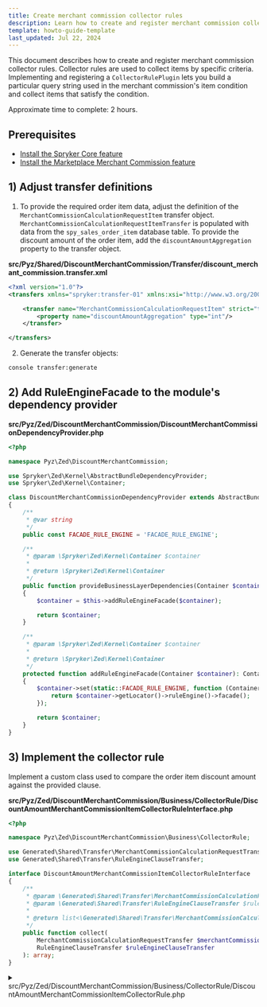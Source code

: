 ```yaml
---
title: Create merchant commission collector rules
description: Learn how to create and register merchant commission collector rules to your Spryker Marketplace project.
template: howto-guide-template
last_updated: Jul 22, 2024
---
```


This document describes how to create and register merchant commission collector rules. Collector rules are used to collect items by specific criteria. Implementing and registering a `CollectorRulePlugin` lets you build a particular query string used in the merchant commission's item condition and collect items that satisfy the condition.

Approximate time to complete: 2 hours.

## Prerequisites

* [Install the Spryker Core feature](/docs/pbc/all/miscellaneous/{{page.version}}/install-and-upgrade/install-features/install-the-spryker-core-feature.html)
* [Install the Marketplace Merchant Commission feature](/docs/pbc/all/merchant-management/{{page.version}}/marketplace/install-and-upgrade/install-features/install-the-marketplace-merchant-commission-feature.html)


## 1) Adjust transfer definitions

1. To provide the required order item data, adjust the definition of the `MerchantCommissionCalculationRequestItem` transfer object.
`MerchantCommissionCalculationRequestItemTransfer` is populated with data from the `spy_sales_order_item` database table. To provide the discount amount of the order item,  add the `discountAmountAggregation` property to the transfer object.

**src/Pyz/Shared/DiscountMerchantCommission/Transfer/discount_merchant_commission.transfer.xml**

```xml
<?xml version="1.0"?>
<transfers xmlns="spryker:transfer-01" xmlns:xsi="http://www.w3.org/2001/XMLSchema-instance" xsi:schemaLocation="spryker:transfer-01 http://static.spryker.com/transfer-01.xsd">

    <transfer name="MerchantCommissionCalculationRequestItem" strict="true">
        <property name="discountAmountAggregation" type="int"/>
    </transfer>

</transfers>
```

2. Generate the transfer objects:

```bash
console transfer:generate
```

## 2) Add RuleEngineFacade to the module's dependency provider

**src/Pyz/Zed/DiscountMerchantCommission/DiscountMerchantCommissionDependencyProvider.php**

```php
<?php

namespace Pyz\Zed\DiscountMerchantCommission;

use Spryker\Zed\Kernel\AbstractBundleDependencyProvider;
use Spryker\Zed\Kernel\Container;

class DiscountMerchantCommissionDependencyProvider extends AbstractBundleDependencyProvider
{
    /**
     * @var string
     */
    public const FACADE_RULE_ENGINE = 'FACADE_RULE_ENGINE';

    /**
     * @param \Spryker\Zed\Kernel\Container $container
     *
     * @return \Spryker\Zed\Kernel\Container
     */
    public function provideBusinessLayerDependencies(Container $container): Container
    {
        $container = $this->addRuleEngineFacade($container);

        return $container;
    }

    /**
     * @param \Spryker\Zed\Kernel\Container $container
     *
     * @return \Spryker\Zed\Kernel\Container
     */
    protected function addRuleEngineFacade(Container $container): Container
    {
        $container->set(static::FACADE_RULE_ENGINE, function (Container $container) {
            return $container->getLocator()->ruleEngine()->facade();
        });

        return $container;
    }
}
```

## 3) Implement the collector rule

Implement a custom class used to compare the order item discount amount against the provided clause.

**src/Pyz/Zed/DiscountMerchantCommission/Business/CollectorRule/DiscountAmountMerchantCommissionItemCollectorRuleInterface.php**

```php
<?php

namespace Pyz\Zed\DiscountMerchantCommission\Business\CollectorRule;

use Generated\Shared\Transfer\MerchantCommissionCalculationRequestTransfer;
use Generated\Shared\Transfer\RuleEngineClauseTransfer;

interface DiscountAmountMerchantCommissionItemCollectorRuleInterface
{
    /**
     * @param \Generated\Shared\Transfer\MerchantCommissionCalculationRequestTransfer $merchantCommissionCalculationRequestTransfer
     * @param \Generated\Shared\Transfer\RuleEngineClauseTransfer $ruleEngineClauseTransfer
     *
     * @return list<\Generated\Shared\Transfer\MerchantCommissionCalculationRequestItemTransfer>
     */
    public function collect(
        MerchantCommissionCalculationRequestTransfer $merchantCommissionCalculationRequestTransfer,
        RuleEngineClauseTransfer $ruleEngineClauseTransfer
    ): array;
}
```

<details>
  <summary>src/Pyz/Zed/DiscountMerchantCommission/Business/CollectorRule/DiscountAmountMerchantCommissionItemCollectorRule.php</summary>

```php
<?php

namespace Pyz\Zed\DiscountMerchantCommission\Business\CollectorRule;

use Generated\Shared\Transfer\MerchantCommissionCalculationRequestItemTransfer;
use Generated\Shared\Transfer\MerchantCommissionCalculationRequestTransfer;
use Generated\Shared\Transfer\RuleEngineClauseTransfer;
use Spryker\Zed\RuleEngine\Business\RuleEngineFacadeInterface;

class DiscountAmountMerchantCommissionItemCollectorRule implements DiscountAmountMerchantCommissionItemCollectorRuleInterface
{
    /**
     * @var \Spryker\Zed\RuleEngine\Business\RuleEngineFacadeInterface
     */
    protected RuleEngineFacadeInterface $ruleEngineFacade;

    /**
     * @param \Spryker\Zed\RuleEngine\Business\RuleEngineFacadeInterface $ruleEngineFacade
     */
    public function __construct(RuleEngineFacadeInterface $ruleEngineFacade)
    {
        $this->ruleEngineFacade = $ruleEngineFacade;
    }

    /**
     * @param \Generated\Shared\Transfer\MerchantCommissionCalculationRequestTransfer $merchantCommissionCalculationRequestTransfer
     * @param \Generated\Shared\Transfer\RuleEngineClauseTransfer $ruleEngineClauseTransfer
     *
     * @return list<\Generated\Shared\Transfer\MerchantCommissionCalculationRequestItemTransfer>
     */
    public function collect(
        MerchantCommissionCalculationRequestTransfer $merchantCommissionCalculationRequestTransfer,
        RuleEngineClauseTransfer $ruleEngineClauseTransfer
    ): array {
        $clonedRuleEngineClauseTransfer = (new RuleEngineClauseTransfer())->fromArray($ruleEngineClauseTransfer->toArray());
        $clonedRuleEngineClauseTransfer = $this->convertDecimalToCent($clonedRuleEngineClauseTransfer);

        $collectedItems = [];
        foreach ($merchantCommissionCalculationRequestTransfer->getItems() as $merchantCommissionCalculationRequestItemTransfer) {
            if (
                $this->ruleEngineFacade->compare(
                    $clonedRuleEngineClauseTransfer,
                    $this->getUnitDiscountAmount($merchantCommissionCalculationRequestItemTransfer),
                )
            ) {
                $collectedItems[] = $merchantCommissionCalculationRequestItemTransfer;
            }
        }

        return $collectedItems;
    }

    /**
     * @param \Generated\Shared\Transfer\RuleEngineClauseTransfer $ruleEngineClauseTransfer
     *
     * @return \Generated\Shared\Transfer\RuleEngineClauseTransfer
     */
    protected function convertDecimalToCent(RuleEngineClauseTransfer $ruleEngineClauseTransfer): RuleEngineClauseTransfer
    {
        return $ruleEngineClauseTransfer->setValue((int)($ruleEngineClauseTransfer->getValueOrFail() * 100));
    }

    /**
     * @param \Generated\Shared\Transfer\MerchantCommissionCalculationRequestItemTransfer $merchantCommissionCalculationRequestItemTransfer
     *
     * @return int
     */
    protected function getUnitDiscountAmount(MerchantCommissionCalculationRequestItemTransfer $merchantCommissionCalculationRequestItemTransfer): int
    {
        return (int)($merchantCommissionCalculationRequestItemTransfer->getDiscountAmountFullAggregation() / $merchantCommissionCalculationRequestItemTransfer->getQuantityOrFail());
    }
}
```

</summary>

## 4) Introduce a factory method to create the collector rule class

**src/Pyz/Zed/DiscountMerchantCommission/Business/DiscountMerchantCommissionBusinessFactory.php**

```php
<?php

namespace Pyz\Zed\DiscountMerchantCommission\Business;

use Pyz\Zed\DiscountMerchantCommission\Business\CollectorRule\DiscountAmountMerchantCommissionItemCollectorRule;
use Pyz\Zed\DiscountMerchantCommission\Business\CollectorRule\DiscountAmountMerchantCommissionItemCollectorRuleInterface;
use Pyz\Zed\DiscountMerchantCommission\DiscountMerchantCommissionDependencyProvider;
use Spryker\Zed\Kernel\Business\AbstractBusinessFactory;
use Spryker\Zed\RuleEngine\Business\RuleEngineFacadeInterface;

class DiscountMerchantCommissionBusinessFactory extends AbstractBusinessFactory
{
    /**
     * @return \Pyz\Zed\DiscountMerchantCommission\Business\CollectorRule\DiscountAmountMerchantCommissionItemCollectorRuleInterface
     */
    public function createDiscountAmountMerchantCommissionItemCollectorRule(): DiscountAmountMerchantCommissionItemCollectorRuleInterface
    {
        return new DiscountAmountMerchantCommissionItemCollectorRule($this->getRuleEngineFacade());
    }

    /**
     * @return \Spryker\Zed\RuleEngine\Business\RuleEngineFacadeInterface
     */
    public function getRuleEngineFacade(): RuleEngineFacadeInterface
    {
        return $this->getProvidedDependency(DiscountMerchantCommissionDependencyProvider::FACADE_RULE_ENGINE);
    }
}
```

## 5) Introduce a facade method to collect commissionable items by discount amount

**src/Pyz/Zed/DiscountMerchantCommission/Business/DiscountMerchantCommissionFacadeInterface.php**

```php
<?php

namespace Pyz\Zed\DiscountMerchantCommission\Business;

use Generated\Shared\Transfer\MerchantCommissionCalculationRequestTransfer;
use Generated\Shared\Transfer\RuleEngineClauseTransfer;

interface DiscountMerchantCommissionFacadeInterface
{
    /**
     * @param \Generated\Shared\Transfer\MerchantCommissionCalculationRequestTransfer $merchantCommissionCalculationRequestTransfer
     * @param \Generated\Shared\Transfer\RuleEngineClauseTransfer $ruleEngineClauseTransfer
     *
     * @return list<\Generated\Shared\Transfer\MerchantCommissionCalculationRequestItemTransfer>
     */
    public function collectByDiscountAmount(
        MerchantCommissionCalculationRequestTransfer $merchantCommissionCalculationRequestTransfer,
        RuleEngineClauseTransfer $ruleEngineClauseTransfer
    ): array;
}
```

**src/Pyz/Zed/DiscountMerchantCommission/Business/DiscountMerchantCommissionFacade.php**

```php
<?php

namespace Pyz\Zed\DiscountMerchantCommission\Business;

use Generated\Shared\Transfer\MerchantCommissionCalculationRequestTransfer;
use Generated\Shared\Transfer\RuleEngineClauseTransfer;
use Spryker\Zed\Kernel\Business\AbstractFacade;

/**
 * @method \Pyz\Zed\DiscountMerchantCommission\Business\DiscountMerchantCommissionBusinessFactory getFactory()
 */
class DiscountMerchantCommissionFacade extends AbstractFacade implements DiscountMerchantCommissionFacadeInterface
{
    /**
     * @param \Generated\Shared\Transfer\MerchantCommissionCalculationRequestTransfer $merchantCommissionCalculationRequestTransfer
     * @param \Generated\Shared\Transfer\RuleEngineClauseTransfer $ruleEngineClauseTransfer
     *
     * @return list<\Generated\Shared\Transfer\MerchantCommissionCalculationRequestItemTransfer>
     */
    public function collectByDiscountAmount(
        MerchantCommissionCalculationRequestTransfer $merchantCommissionCalculationRequestTransfer,
        RuleEngineClauseTransfer $ruleEngineClauseTransfer
    ): array {
        return $this->getFactory()
            ->createDiscountAmountMerchantCommissionItemCollectorRule()
            ->collect($merchantCommissionCalculationRequestTransfer, $ruleEngineClauseTransfer);
    }
}
```

## 6) Implement the collector rule plugin

The plugin will call our `DiscountAmountMerchantCommissionItemCollectorRule` class to collect order items. In our example, the plugin only accepts the `number` data type, but you can adjust it to accept other data types, like `list` or `string`.
The `getFieldName()` method returns the field name as it's used in the item collector query string, e.g. `discount-amount >= '100'`.

```php
<?php

namespace Pyz\Zed\DiscountMerchantCommission\Communication\Plugin\MerchantCommission;

use Generated\Shared\Transfer\RuleEngineClauseTransfer;
use Spryker\Shared\Kernel\Transfer\TransferInterface;
use Spryker\Zed\Kernel\Communication\AbstractPlugin;
use Spryker\Zed\RuleEngineExtension\Communication\Dependency\Plugin\CollectorRulePluginInterface;

/**
 * @method \Pyz\Zed\DiscountMerchantCommission\Business\DiscountMerchantCommissionFacadeInterface getFacade()
 */
class DiscountAmountMerchantCommissionItemCollectorRulePlugin extends AbstractPlugin implements CollectorRulePluginInterface
{
    /**
     * @param \Spryker\Shared\Kernel\Transfer\TransferInterface $collectableTransfer
     * @param \Generated\Shared\Transfer\RuleEngineClauseTransfer $ruleEngineClauseTransfer
     *
     * @return list<\Spryker\Shared\Kernel\Transfer\TransferInterface>
     */
    public function collect(TransferInterface $collectableTransfer, RuleEngineClauseTransfer $ruleEngineClauseTransfer): array
    {
        return $this->getFacade()->collectByDiscountAmount($collectableTransfer, $ruleEngineClauseTransfer);
    }

    /**
     * @return string
     */
    public function getFieldName(): string
    {
        return 'discount-amount';
    }

    /**
     * @return list<string>
     */
    public function acceptedDataTypes(): array
    {
        return ['number'];
    }
}
```

## 6) Register a new collector rule plugin

To register the plugin, add it to the `MerchantCommissionDependencyProvider::getRuleEngineCollectorRulePlugins()` method.

**src/Pyz/Zed/MerchantCommission/MerchantCommissionDependencyProvider.php**

```php
<?php

namespace Pyz\Zed\MerchantCommission;

use Pyz\Zed\DiscountMerchantCommission\Communication\Plugin\MerchantCommission\DiscountAmountMerchantCommissionItemCollectorRulePlugin;
use Spryker\Zed\MerchantCommission\MerchantCommissionDependencyProvider as SprykerMerchantCommissionDependencyProvider;

class MerchantCommissionDependencyProvider extends SprykerMerchantCommissionDependencyProvider
{
    /**
     * @return list<\Spryker\Zed\RuleEngineExtension\Communication\Dependency\Plugin\CollectorRulePluginInterface>
     */
    protected function getRuleEngineCollectorRulePlugins(): array
    {
        return [
            new DiscountAmountMerchantCommissionItemCollectorRulePlugin(),
        ];
    }
}
```

Now you can import merchant commissions with item conditions based on order item discount amount value and calculate commissions for collected items.
